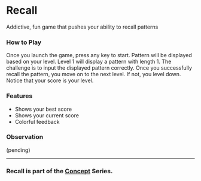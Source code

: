 # Recall
Addictive, fun game that pushes your ability to recall patterns

### How to Play
Once you launch the game, press any key to start. 
Pattern will be displayed based on your level.
Level 1 will display a pattern with length 1. The challenge is 
to input the displayed pattern correctly. Once you
successfully recall the pattern, you move on to the next level.
If not, you level down. Notice that your score is your level. 

### Features
- Shows your best score
- Shows your current score
- Colorful feedback
### Observation
(pending)

---
### Recall is part of the [Concept](https://github.com/azimex/Concept) Series.
